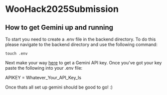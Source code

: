 # WooHack2025Submission

## How to get Gemini up and running

To start you need to create a .env file in the backend directory. To do this please navigate to the backend directory and use the following command:

```touch .env```

Next make your way [here](https://ai.google.dev/gemini-api/docs/api-key) to get a Gemini API key. Once you've got your key paste the following into your .env file: 

APIKEY = Whatever_Your_API_Key_Is

Once thats all set up gemini should be good to go! :)
